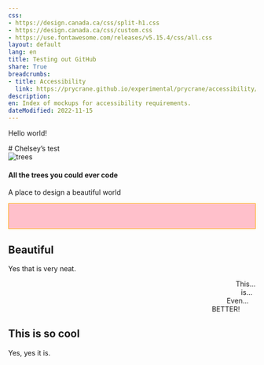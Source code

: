 ```yaml
---
css:
- https://design.canada.ca/css/split-h1.css
- https://design.canada.ca/css/custom.css
- https://use.fontawesome.com/releases/v5.15.4/css/all.css
layout: default
lang: en
title: Testing out GitHub
share: True
breadcrumbs:
- title: Accessibility
  link: https://prycrane.github.io/experimental/prycrane/accessibility/
description: 
en: Index of mockups for accessibility requirements. 
dateModified: 2022-11-15
---
```

<p>Hello world!</p>
# Chelsey’s test
<div class="row">
	<div class="col-xs-12">
		<div>
			<img class="img-responsive full-width" src="https://www.pc.gc.ca/index.aspx/?asset=3156-ig-18238337467016719" alt="trees">
			<div class="well header-rwd pstn-tp-sm mrgn-tp-lg mrgn-bttm-md">
				<h4 class="mrgn-tp-md">All the trees you could ever code</h4>
				<p>A place to design a beautiful world</p>
			</div>
		</div>
	</div>
</div>
<style>
.scroll-left {
 height: 50px;	
 overflow: hidden;
 position: relative;
 background: pink;
 color: white;
 border: 1px solid orange;
}
.scroll-left p {
 position: absolute;
 width: 100%;
 height: 100%;
 margin: 0;
 line-height: 50px;
 text-align: center;
 /* Starting position */
 transform:translateX(100%);
 /* Apply animation to this element */
 animation: scroll-left 15s linear infinite;
}
/* Move it (define the animation) */
@keyframes scroll-left {
 0%   {
 transform: translateX(100%); 		
 }
 100% {
 transform: translateX(-100%); 
 }
}
</style>

<div class="scroll-left">
<p>Don't you just love retro banners like this... not!</p>
</div>


## Beautiful

Yes that is very neat.

<marquee behavior="alternate" scrollamount="1">This...</marquee>
<marquee behavior="alternate" scrollamount="12">is...</marquee>
<marquee behavior="alternate" scrollamount="25">Even...</marquee>
<marquee behavior="alternate" scrollamount="55">BETTER!</marquee>


## This is so cool

Yes, yes it is.
